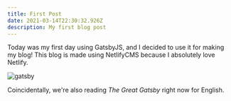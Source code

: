 ```yaml
---
title: First Post
date: 2021-03-14T22:30:32.926Z
description: My first blog post
---
```

Today was my first day using GatsbyJS, and I decided to use it for making my blog! This blog is made using NetlifyCMS because I absolutely love Netlify. 

![gatsby](https://www.indiewire.com/wp-content/uploads/2016/08/20140216-131646.jpg?w=300 "Gatsby")

Coincidentally, we're also reading *The Great Gatsby* right now for English.